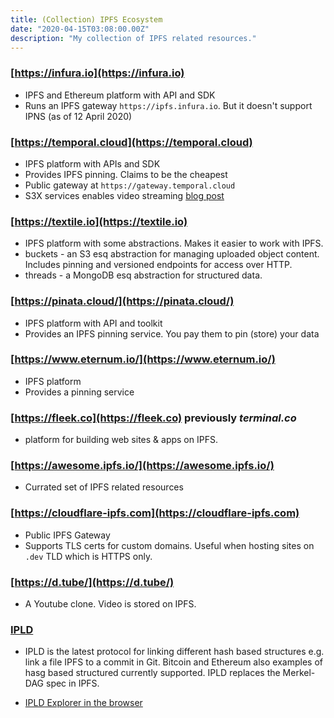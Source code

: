```yaml
---
title: (Collection) IPFS Ecosystem
date: "2020-04-15T03:08:00.00Z"
description: "My collection of IPFS related resources."
---
```



### [https://infura.io](https://infura.io)

- IPFS and Ethereum platform with API and SDK
- Runs an IPFS gateway `https://ipfs.infura.io`. But it doesn't support IPNS (as of 12 April 2020)


### [https://temporal.cloud](https://temporal.cloud)

- IPFS platform with APIs and SDK
- Provides IPFS pinning. Claims to be the cheapest
- Public gateway at `https://gateway.temporal.cloud`
- S3X services enables video streaming [blog post](https://medium.com/temporal-cloud/introducing-s3x-endless-ipfs-dynamic-possibilities-stream-videos-host-dynamic-websites-f0072127070f)


### [https://textile.io](https://textile.io)

- IPFS platform with some abstractions. Makes it easier to work with IPFS.
- buckets - an S3 esq abstraction for managing uploaded object content. Includes pinning and versioned endpoints for access over HTTP.
- threads - a MongoDB esq abstraction for structured data.


### [https://pinata.cloud/](https://pinata.cloud/)

- IPFS platform with API and toolkit
- Provides an IPFS pinning service. You pay them to pin (store) your data


### [https://www.eternum.io/](https://www.eternum.io/)

- IPFS platform
- Provides a pinning service


### [https://fleek.co](https://fleek.co) previously _terminal.co_

- platform for building web sites & apps on IPFS.


### [https://awesome.ipfs.io/](https://awesome.ipfs.io/)

- Currated set of IPFS related resources


### [https://cloudflare-ipfs.com](https://cloudflare-ipfs.com)

- Public IPFS Gateway
- Supports TLS certs for custom domains. Useful when hosting sites on `.dev` TLD which is HTTPS only.


### [https://d.tube/](https://d.tube/)

- A Youtube clone. Video is stored on IPFS.

### [IPLD](IPLD.io)

- IPLD is the latest protocol for linking different hash based structures e.g. link a file IPFS to a commit in Git. Bitcoin and Ethereum also examples of hasg based structured currently supported. IPLD replaces the Merkel-DAG spec in IPFS.

- [IPLD Explorer in the browser](https://explore.ipld.io)